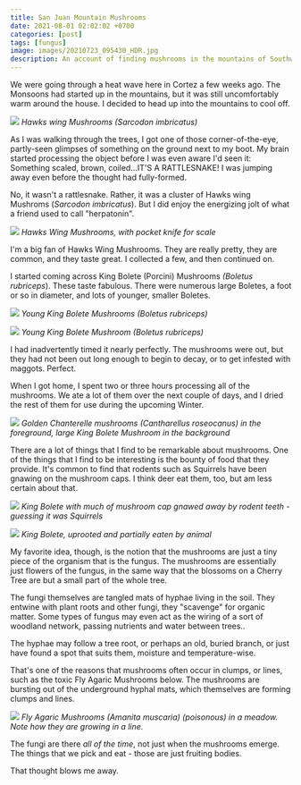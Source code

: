 ```yaml
---
title: San Juan Mountain Mushrooms
date: 2021-08-01 02:02:02 +0700
categories: [post]
tags: [fungus]
image: images/20210723_095430_HDR.jpg
description: An account of finding mushrooms in the mountains of Southwestern Colorado
---
```


We were going through a heat wave here in Cortez a few weeks ago. The Monsoons had started up in the mountains, but it was still uncomfortably warm around the house. I decided to head up into the mountains to cool off.


![](images/20210723_095430_HDR.jpg) *Hawks wing Mushrooms (_Sarcodon imbricatus_)*

As I was walking through the trees, I got one of those corner-of-the-eye, partly-seen glimpses of something on the ground next to my boot. My brain started processing the object before I was even aware I'd seen it: Something scaled, brown, coiled...IT'S A RATTLESNAKE! I was jumping away even before the thought had fully-formed.

No, it wasn't a rattlesnake. Rather, it was a cluster of Hawks wing Mushroms (_Sarcodon imbricatus_). But I did enjoy the energizing jolt of what a friend used to call "herpatonin".

![](images/20210723_095435_HDR.jpg) *Hawks Wing Mushrooms, with pocket knife for scale*

I'm a big fan of Hawks Wing Mushrooms. They are really pretty, they are common, and they taste great. I collected a few, and then continued on.

I started coming across King Bolete (Porcini) Mushrooms _(Boletus rubriceps_). These taste fabulous. There were numerous large Boletes, a foot or so in diameter, and lots of younger, smaller Boletes.

![](images/20210723_095859.jpg) *Young King Bolete Mushrooms (_Boletus rubriceps_)*

![](images/20210723_100025.jpg) *Young King Bolete Mushroom (_Boletus rubriceps_)*

I had inadvertently timed it nearly perfectly. The mushrooms were out, but they had not been out long enough to begin to decay, or to get infested with maggots. Perfect.

When I got home, I spent two or three hours processing all of the mushrooms. We ate a lot of them over the next couple of days, and I dried the rest of them for use during the upcoming Winter.

![](images/20210723_152828.jpg) *Golden Chanterelle mushrooms (_Cantharellus roseocanus_) in the foreground, large King Bolete Mushroom in the background*

There are a lot of things that I find to be remarkable about mushrooms. One of the things that I find to be interesting is the bounty of food that they provide. It's common to find that rodents such as Squirrels have been gnawing on the mushroom caps. I think deer eat them, too, but am less certain about that.

![](images/IMG_0187.jpg) *King Bolete with much of mushroom cap gnawed away by rodent teeth - guessing it was Squirrels*

![](images/IMG_0189.jpg) *King Bolete, uprooted and partially eaten by animal*

My favorite idea, though, is the notion that the mushrooms are just a tiny piece of the organism that is the fungus. The mushrooms are essentially just flowers of the fungus, in the same way that the blossoms on a Cherry Tree are but a small part of the whole tree.

The fungi themselves are tangled mats of hyphae living in the soil. They entwine with plant roots and other fungi, they "scavenge" for organic matter. Some types of fungus may even act as the wiring of a sort of woodland network, passing nutrients and water between trees..

The hyphae may follow a tree root, or perhaps an old, buried branch, or just have found a spot that suits them, moisture and temperature-wise.

That's one of the reasons that mushrooms often occur in clumps, or lines, such as the toxic Fly Agaric Mushrooms below. The mushrooms are bursting out of the underground hyphal mats, which themselves are forming clumps and lines.

![](images/IMG_0113.jpg) *Fly Agaric Mushrooms (_Amanita muscaria_) (poisonous) in a meadow. Note how they are growing in a line.*

The fungi are there _all of the time_, not just when the mushrooms emerge. The things that we pick and eat - those are just fruiting bodies.

That thought blows me away.
